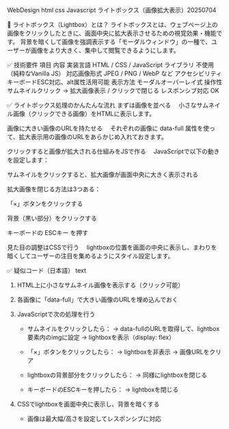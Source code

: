 WebDesign html css Javascript ライトボックス（画像拡大表示）20250704

📸 ライトボックス（Lightbox）とは？
ライトボックスとは、ウェブページ上の画像をクリックしたときに、画面中央に拡大表示させるための視覚効果・機能です。
背景を暗くして画像を強調表示する「モーダルウィンドウ」の一種で、ユーザーが画像をより大きく、集中して閲覧できるようにします。

✅ 技術要件
項目	            内容
実装言語	        HTML / CSS / JavaScript
ライブラリ	        不使用（純粋なVanilla JS）
対応画像形式	    JPEG / PNG / WebP など
アクセシビリティ	キーボードESC対応、alt属性活用可能
表示方法	        モーダルオーバーレイ式
操作性	            サムネイルクリック → 拡大画像表示 / クリックで閉じる
レスポンシブ対応	 OK


✅ ライトボックス処理のかんたんな流れ
まずは画像を並べる
　小さなサムネイル画像（クリックできる画像）をHTMLに表示します。

画像に大きい画像のURLを持たせる
　それぞれの画像に data-full 属性を使って、拡大表示用の画像のURLをあらかじめ入れておきます。

クリックすると画像が拡大される仕組みをJSで作る
　JavaScriptで以下の動きを設定します：

サムネイルをクリックすると、拡大画像が画面中央に大きく表示される

拡大画像を閉じる方法は3つある：

「×」ボタンをクリックする

背景（黒い部分）をクリックする

キーボードの ESCキー を押す

見た目の調整はCSSで行う
　lightboxの位置を画面の中央に表示し、まわりを暗くしてユーザーの注目を集めるようにスタイル設定します。

✅ 疑似コード（日本語）
text
1. HTML上に小さなサムネイル画像を表示する（クリック可能）
2. 各画像に「data-full」で大きい画像のURLを埋め込んでおく

3. JavaScriptで次の処理を行う
   - サムネイルをクリックしたら：
     → data-fullのURLを取得して、lightbox要素内のimgに設定
     → lightboxを表示（display: flex）

   - 「×」ボタンをクリックしたら：
     → lightboxを非表示
     → 画像URLをクリア

   - lightboxの背景部分をクリックしたら：
     → 同様にlightboxを閉じる

   - キーボードのESCキーを押したら：
     → lightboxを閉じる

4. CSSでlightboxを画面中央に表示し、背景を暗くする
   - 画像は最大幅/高さを設定してレスポンシブに対応